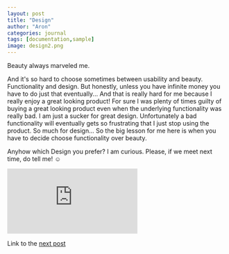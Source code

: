 ```yaml
---
layout: post
title: "Design"
author: "Aron"
categories: journal
tags: [documentation,sample]
image: design2.png
---
```


Beauty always marveled me. 

And it's so hard to choose sometimes between usability and beauty. Functionality and design. But honestly, unless you have infinite money you have to do just that eventually... And that is really hard for me because I really enjoy a great looking product! For sure I was plenty of times guilty of buying a great looking product even when the underlying functionality was really bad. I am just a sucker for great design. Unfortunately a bad functionality will eventually gets so frustrating that I just stop using the product. So much for design... So the big lesson for me here is when you have to decide choose functionality over beauty. 

Anyhow which Design you prefer? I am curious. Please, if we meet next time, do tell me! ☺️ 

![UXUI CV 2021 1.1.pdf](https://github.com/aronuxui/aronuxui.github.io/blob/gh-pages/assets/img/UXUI%20CV%202021%201.1.pdf "CV1.1")

Link to the [next post](https://aronuxui.github.io/agile)
